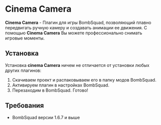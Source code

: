 # Cinema Camera
**Cinema Camera** - Плагин для игры BombSquad,
позволяющий плавно передвигать ручную камеру и создавать анимации ее движения.
С помощью **Cinema Camera** Вы можете профессионально снимать игровые моменты.

## Установка
Установка **cinema Camera** ничем не отличается от установки любых других плагинов:
1) Скачиваем проект и распаковываем его в папку модов BombSquad.
2) Активируем плагин в настройках BombSquad.
3) Перезаходим в BombSquad. Готово!

## Требования
- BombSquad версии 1.6.7 и выше